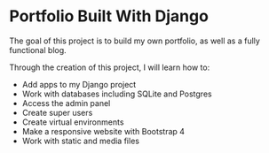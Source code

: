 # Portfolio Built With Django

The goal of this project is to build my own portfolio, as well as a fully functional blog.

Through the creation of this project, I will learn how to: 
  * Add apps to my Django project
  * Work with databases including SQLite and Postgres
  * Access the admin panel
  * Create super users 
  * Create virtual environments 
  * Make a responsive website with Bootstrap 4
  * Work with static and media files 
